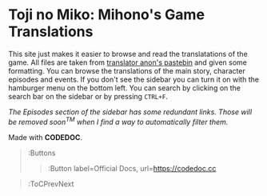 # Toji no Miko: Mihono's Game Translations
This site just makes it easier to browse and read the translatations of the game. All files are taken from [translator anon's pastebin](https://pastebin.com/LdyviZ8Z) and given some formatting. You can browse the translations of the main story, character episodes and events.
If you don't see the sidebar you can turn it on with the hamburger menu on the bottom left.
You can search by clicking on the search bar on the sidebar or by pressing `CTRL+F`.

_The Episodes section of the sidebar has some redundant links. Those will be removed soon<sup>TM</sup> when I find a way to automatically filter them._


Made with **CODEDOC**.

> :Buttons
> > :Button label=Official Docs, url=https://codedoc.cc

> :ToCPrevNext